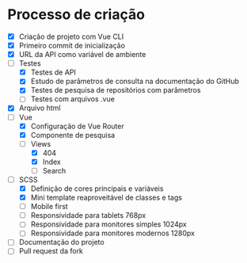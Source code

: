 # Processo de criação

- [x] Criação de projeto com Vue CLI
- [x] Primeiro commit de inicialização
- [x] URL da API como variável de ambiente
- [ ] Testes
  - [x] Testes de API
  - [x] Estudo de parâmetros de consulta na documentação do GitHub
  - [x] Testes de pesquisa de repositórios com parâmetros
  - [ ] Testes com arquivos .vue
- [x] Arquivo html
- [ ] Vue
  - [x] Configuração de Vue Router
  - [x] Componente de pesquisa
  - [ ] Views
    - [x] 404
    - [x] Index
    - [ ] Search
- [ ] SCSS
  - [x] Definição de cores principais e variáveis
  - [x] Mini template reaproveitável de classes e tags
  - [ ] Mobile first
  - [ ] Responsividade para tablets 768px
  - [ ] Responsividade para monitores simples 1024px
  - [ ] Responsividade para monitores modernos 1280px
- [ ] Documentação do projeto
- [ ] Pull request da fork